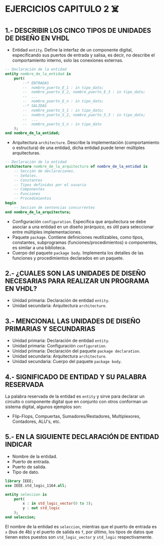# EJERCICIOS CAPITULO 2 :skull_and_crossbones:

## 1.- DESCRIBIR LOS CINCO TIPOS DE UNIDADES DE DISEÑO EN VHDL

- Entidad `entity`. Define la interfaz de un componente digital, especificando sus puertos de entrada y salisa, es decir, no describe el comportamiento interno, solo las conexiones externas.

```vhd
-- Declaración de la entidad
entity nombre_de_la_entidad is
    port(
        --* ENTRADAS
        --  nombre_puerto_E_1 : in tipo_dato;
        --  nombre_puerto_E_2, nombre_puerto_E_3 : in tipo_dato;
        --  ...
        --  nombre_puerto_E_n : in tipo_dato;
        --* SALIDAS
        --  nombre_puerto_S_1 : in tipo_dato;
        --  nombre_puerto_S_2, nombre_puerto_S_3 : in tipo_dato;
        --  ...
        --  nombre_puerto_S_n : in tipo_dato
    );
end nombre_de_la_entidad;
```

- Arquitectura `architecture`. Describe la implementación (comportamiento o estructura) de una entidad, dicha entidad puede tener múltiples arquitecturas.

```vhd
-- Declaración de la entidad
architecture nombre_de_la_arquitectura of nombre_de_la_entidad is
    -- Sección de declaraciones.
    -- Señales.
    -- Constantes
    -- Tipos definidos por el usuario
    -- Componentes
    -- Funciones
    -- Procedimientos
begin
    -- Seccion de sentencias concurrentes
end nombre_de_la_arquitectura;
```

- Configuración `configuration`. Especifica que arquitectura se debe asociar a una entidad en un diseño jerárquico, es útil para seleccionar entre múltiples implementaciones.
- Paquete `package`. Contiene definiciones reutilizables, como tipos, constantes, subprogramas (funciones/procedimientos) o componentes, es similar a una biblioteca.
- Cuerpo del paquete `package body`. Implementa los detalles de las funciones y procedimientos declarados en un paquete.

## 2.- ¿CUALES SON LAS UNIDADES DE DISEÑO NECESARIAS PARA REALIZAR UN PROGRAMA EN VHDL?

- Unidad primaria: Declaración de entidad `entity`.
- Unidad secundaria: Arquitectura `architecture`.

## 3.- MENCIONAL LAS UNIDADES DE DISEÑO PRIMARIAS Y SECUNDARIAS

- Unidad primaria: Declaración de entidad `entity`.
- Unidad primaria: Configuración `configuration`.
- Unidad primaria: Declaración del paquete `package declaration`.
- Unidad secundaria: Arquitectura `architecture`.
- Unidad secundaria: Cuerpo del paquete `package body`.

## 4.- SIGNIFICADO DE ENTIDAD Y SU PALABRA RESERVADA

La palabra reservada de la entidad es `entity` y sirve para declarar un circuito o componente digital que en conjunto con otros conforman un sistema digital, algunos ejemplos son:

- Flip-Flops, Compuertas, Sumadores/Restadores, Multiplexores, Contadores, ALU's, etc.

## 5.- EN LA SIGUIENTE DECLARACIÓN DE ENTIDAD INDICAR

- Nombre de la entidad.
- Puerto de entrada.
- Puerto de salida.
- Tipo de dato.

```vhd
library IEEE;
use IEEE.std_logic_1164.all;

entity seleccion is
    port(
        x : in std_logic_vector(0 to 3);
        y : out std_logic
    );
end seleccion;
```

El nombre de la entidad es `seleccion`, mientras que el puerto de entrada es `x` (bus de 4b) y el puerto de salida es `f`, por último, los tipos de datos que tienen estos puestos son `std_logic_vector` y `std_logic` respectivamente.
